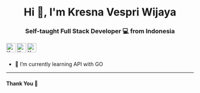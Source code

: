 <h1 align="center">Hi 👋, I'm Kresna Vespri Wijaya</h1>
<h3 align="center">Self-taught Full Stack Developer 💻 from Indonesia</h3>

<a href="https://codepen.io/JustTyper">
  <img align="left" alt="Kresna Vespri Wijaya | Codepen" width="25px" src="https://cdn.jsdelivr.net/npm/simple-icons@v3/icons/codepen.svg" />
</a>
<a href="https://www.linkedin.com/in/kresna-vespri-wijaya/">
  <img align="left" alt="Kresna Vespri Wijaya | LinkedIN" width="25px" src="https://cdn.jsdelivr.net/npm/simple-icons@v3/icons/linkedin.svg" />
</a>
<a href="https://www.instagram.com/kresna_vespri/">
  <img align="left" alt="Kresna Vespri Wijaya | Instagram" width="25px" src="https://cdn.jsdelivr.net/npm/simple-icons@v3/icons/instagram.svg" />
</a>

<br>
<br>

- 📖 I’m currently learning API with GO
<!---
- 🖥️ I regulary write articles in [https://santrikoding.com](https://santrikoding.com)
--->
<!---
- 👋 Hi, I’m @Vespri
- 👀 I’m interested in ...
- 🌱 I’m currently learning ...
- 💞️ I’m looking to collaborate on ...
- 📫 How to reach me ...

Vespri/Vespri is a ✨ special ✨ repository because its `README.md` (this file) appears on your GitHub profile.
You can click the Preview link to take a look at your changes.
--->

***********************************

#### Thank You 👋
